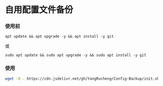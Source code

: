 # 自用配置文件备份

### 使用前

```
apt update && apt upgrade -y && apt install -y git
```
或
```
sudo apt update && sudo apt upgrade -y && sudo apt install -y git
```

### 使用

```bash
wget -O - https://cdn.jsdelivr.net/gh/YangRucheng/Config-Backup/init.sh | bash
```
